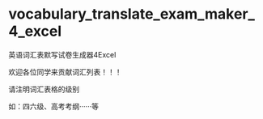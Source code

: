 # vocabulary_translate_exam_maker_4_excel


英语词汇表默写试卷生成器4Excel


欢迎各位同学来贡献词汇列表！！！


请注明词汇表格的级别


如：四六级、高考考纲······等
